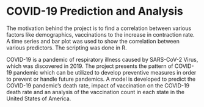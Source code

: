 # COVID-19 Prediction and Analysis
The motivation behind the project is to find a correlation between various factors like demographics, vaccinations to the increase in contraction rate. A time series and bar plot was used to show the correlation between various predictors. The scripting was done in R. 

COVID-19 is a pandemic of respiratory illness caused by SARS-CoV-2 Virus, which was discovered in 2019. The project presents the pattern of COVID-19 pandemic which can be utilized to develop preventive measures in order to prevent or handle
future pandemics. A model is developed to predict the COVID-19 pandemic’s death rate, impact of vaccination on the COVID-19 death rate and an analysis of the vaccination count in each state in the United States of America. 

